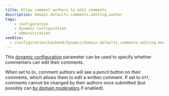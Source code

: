 ```yaml
---
title: Allow comment authors to edit comments
description: domain.defaults.comments.editing.author
tags:
    - configuration
    - dynamic configuration
    - administration
seeAlso:
  - /configuration/backend/dynamic/domain.defaults.comments.editing.moderator.en
---
```


This [dynamic configuration](/configuration/backend/dynamic) parameter can be used to specify whether commenters can edit their comments.

<!--more-->

When set to `On`, comment authors will see a *pencil* button on their comments, which allows them to edit a written comment. If set to `Off`, comments cannot be changed by their authors once submitted  (but possibly can [by domain moderators](domain.defaults.comments.editing.moderator.en) if enabled).
